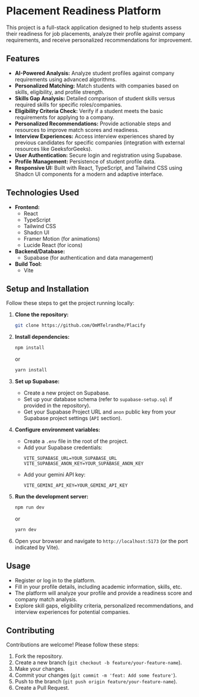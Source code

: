 # Placement Readiness Platform

This project is a full-stack application designed to help students assess their readiness for job placements, analyze their profile against company requirements, and receive personalized recommendations for improvement.

## Features

- **AI-Powered Analysis:** Analyze student profiles against company requirements using advanced algorithms.
- **Personalized Matching:** Match students with companies based on skills, eligibility, and profile strength.
- **Skills Gap Analysis:** Detailed comparison of student skills versus required skills for specific roles/companies.
- **Eligibility Criteria Check:** Verify if a student meets the basic requirements for applying to a company.
- **Personalized Recommendations:** Provide actionable steps and resources to improve match scores and readiness.
- **Interview Experiences:** Access interview experiences shared by previous candidates for specific companies (integration with external resources like GeeksforGeeks).
- **User Authentication:** Secure login and registration using Supabase.
- **Profile Management:** Persistence of student profile data.
- **Responsive UI:** Built with React, TypeScript, and Tailwind CSS using Shadcn UI components for a modern and adaptive interface.

## Technologies Used

- **Frontend:**
  - React
  - TypeScript
  - Tailwind CSS
  - Shadcn UI
  - Framer Motion (for animations)
  - Lucide React (for icons)
- **Backend/Database:**
  - Supabase (for authentication and data management)
- **Build Tool:**
  - Vite

## Setup and Installation

Follow these steps to get the project running locally:

1.  **Clone the repository:**

    ```bash
    git clone https://github.com/OmMTelrandhe/Placify
    ```

2.  **Install dependencies:**

    ```bash
    npm install
    ```

    or

    ```bash
    yarn install
    ```

3.  **Set up Supabase:**

    - Create a new project on Supabase.
    - Set up your database schema (refer to `supabase-setup.sql` if provided in the repository).
    - Get your Supabase Project URL and `anon` public key from your Supabase project settings (`API` section).

4.  **Configure environment variables:**

    - Create a `.env` file in the root of the project.
    - Add your Supabase credentials:
      ```env
      VITE_SUPABASE_URL=YOUR_SUPABASE_URL
      VITE_SUPABASE_ANON_KEY=YOUR_SUPABASE_ANON_KEY
      ```
    - Add your gemini API key:
      ```env
      VITE_GEMINI_API_KEY=YOUR_GEMINI_API_KEY
      ```

5.  **Run the development server:**

    ```bash
    npm run dev
    ```

    or

    ```bash
    yarn dev
    ```

6.  Open your browser and navigate to `http://localhost:5173` (or the port indicated by Vite).

## Usage

- Register or log in to the platform.
- Fill in your profile details, including academic information, skills, etc.
- The platform will analyze your profile and provide a readiness score and company match analysis.
- Explore skill gaps, eligibility criteria, personalized recommendations, and interview experiences for potential companies.

## Contributing

Contributions are welcome! Please follow these steps:

1.  Fork the repository.
2.  Create a new branch (`git checkout -b feature/your-feature-name`).
3.  Make your changes.
4.  Commit your changes (`git commit -m 'feat: Add some feature'`).
5.  Push to the branch (`git push origin feature/your-feature-name`).
6.  Create a Pull Request.
